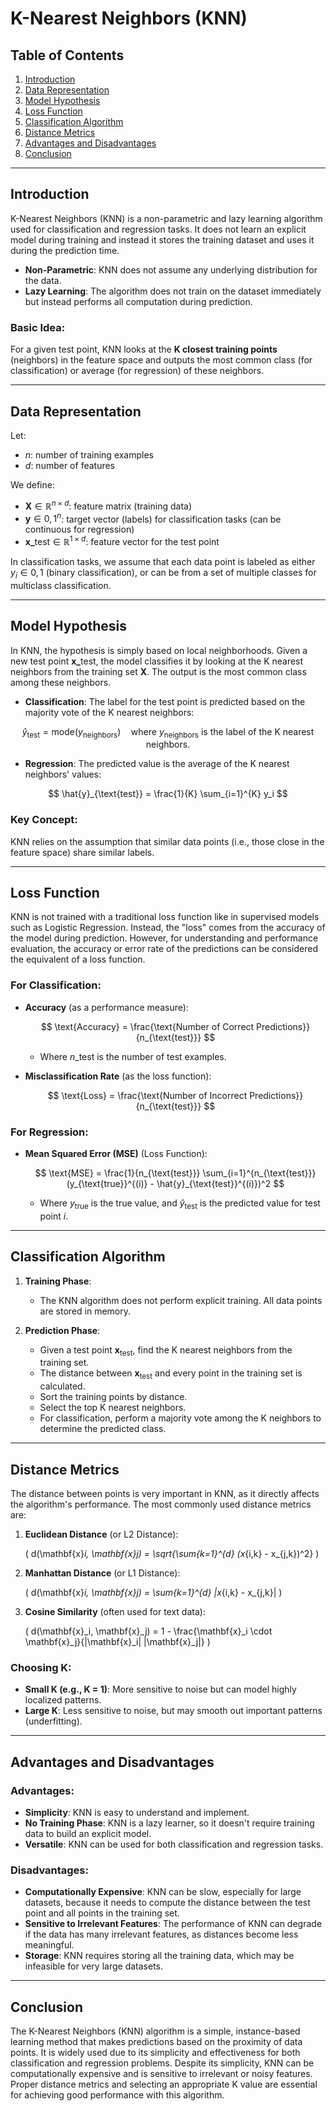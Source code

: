 # K-Nearest Neighbors (KNN)

## Table of Contents

1. [Introduction](#introduction)
2. [Data Representation](#data-representation)
3. [Model Hypothesis](#model-hypothesis)
4. [Loss Function](#loss-function)
5. [Classification Algorithm](#classification-algorithm)
6. [Distance Metrics](#distance-metrics)
7. [Advantages and Disadvantages](#advantages-and-disadvantages)
8. [Conclusion](#conclusion)

---

## Introduction

K-Nearest Neighbors (KNN) is a non-parametric and lazy learning algorithm used for classification and regression tasks. It does not learn an explicit model during training and instead it stores the training dataset and uses it during the prediction time.

* **Non-Parametric**: KNN does not assume any underlying distribution for the data.
* **Lazy Learning**: The algorithm does not train on the dataset immediately but instead performs all computation during prediction.

### Basic Idea:

For a given test point, KNN looks at the **K closest training points** (neighbors) in the feature space and outputs the most common class (for classification) or average (for regression) of these neighbors.

---

## Data Representation

Let:

* $n$: number of training examples
* $d$: number of features

We define:

* $\mathbf{X} \in \mathbb{R}^{n \times d}$: feature matrix (training data)
* $\mathbf{y} \in {0, 1}^n$: target vector (labels) for classification tasks (can be continuous for regression)
* $\mathbf{x\_{\text{test}}} \in \mathbb{R}^{1 \times d}$: feature vector for the test point

In classification tasks, we assume that each data point is labeled as either $y_i \in {0, 1}$ (binary classification), or can be from a set of multiple classes for multiclass classification.

---

## Model Hypothesis

In KNN, the hypothesis is simply based on local neighborhoods. Given a new test point $\mathbf{x\_{\text{test}}}$, the model classifies it by looking at the K nearest neighbors from the training set $\mathbf{X}$. The output is the most common class among these neighbors.

* **Classification**: The label for the test point is predicted based on the majority vote of the K nearest neighbors:

$$
\hat{y}_{\text{test}} = \text{mode}(y_{\text{neighbors}}) \quad \text{where } y_{\text{neighbors}} \text{ is the label of the K nearest neighbors}.
$$

* **Regression**: The predicted value is the average of the K nearest neighbors' values:

$$
\hat{y}_{\text{test}} = \frac{1}{K} \sum_{i=1}^{K} y_i
$$

### Key Concept:

KNN relies on the assumption that similar data points (i.e., those close in the feature space) share similar labels.

---

## Loss Function

KNN is not trained with a traditional loss function like in supervised models such as Logistic Regression. Instead, the "loss" comes from the accuracy of the model during prediction. However, for understanding and performance evaluation, the accuracy or error rate of the predictions can be considered the equivalent of a loss function.

### For Classification:

* **Accuracy** (as a performance measure):

  $$
  \text{Accuracy} = \frac{\text{Number of Correct Predictions}}{n_{\text{test}}}
  $$

  * Where $n\_{\text{test}}$ is the number of test examples.
* **Misclassification Rate** (as the loss function):

  $$
  \text{Loss} = \frac{\text{Number of Incorrect Predictions}}{n_{\text{test}}}
  $$

### For Regression:

* **Mean Squared Error (MSE)** (Loss Function):

  $$
  \text{MSE} = \frac{1}{n_{\text{test}}} \sum_{i=1}^{n_{\text{test}}} (y_{\text{true}}^{(i)} - \hat{y}_{\text{test}}^{(i)})^2
  $$

  * Where $y_{\text{true}}$ is the true value, and $\hat{y}_{\text{test}}$ is the predicted value for test point $i$.

---

## Classification Algorithm

1. **Training Phase**:

    - The KNN algorithm does not perform explicit training. All data points are stored in memory.

2. **Prediction Phase**:

    - Given a test point $\mathbf{x_{\text{test}}}$, find the K nearest neighbors from the training set.
    - The distance between $\mathbf{x_{\text{test}}}$ and every point in the training set is calculated.
    - Sort the training points by distance.
    - Select the top K nearest neighbors.
    - For classification, perform a majority vote among the K neighbors to determine the predicted class.

---

## Distance Metrics

The distance between points is very important in KNN, as it directly affects the algorithm's performance. The most commonly used distance metrics are:

1. **Euclidean Distance** (or L2 Distance):

    \(
    d(\mathbf{x}_i, \mathbf{x}_j) = \sqrt{\sum_{k=1}^{d} (x_{i,k} - x_{j,k})^2}
    \)

2. **Manhattan Distance** (or L1 Distance):

      \(
      d(\mathbf{x}_i, \mathbf{x}_j) = \sum_{k=1}^{d} |x_{i,k} - x_{j,k}|
      \)

3. **Cosine Similarity** (often used for text data):

      \(
      d(\mathbf{x}_i, \mathbf{x}_j) = 1 - \frac{\mathbf{x}_i \cdot \mathbf{x}_j}{\|\mathbf{x}_i\| \|\mathbf{x}_j\|}
      \)

### Choosing K:

* **Small K (e.g., K = 1)**: More sensitive to noise but can model highly localized patterns.
* **Large K**: Less sensitive to noise, but may smooth out important patterns (underfitting).

---

## Advantages and Disadvantages

### Advantages:

* **Simplicity**: KNN is easy to understand and implement.
* **No Training Phase**: KNN is a lazy learner, so it doesn't require training data to build an explicit model.
* **Versatile**: KNN can be used for both classification and regression tasks.

### Disadvantages:

* **Computationally Expensive**: KNN can be slow, especially for large datasets, because it needs to compute the distance between the test point and all points in the training set.
* **Sensitive to Irrelevant Features**: The performance of KNN can degrade if the data has many irrelevant features, as distances become less meaningful.
* **Storage**: KNN requires storing all the training data, which may be infeasible for very large datasets.

---

## Conclusion

The K-Nearest Neighbors (KNN) algorithm is a simple, instance-based learning method that makes predictions based on the proximity of data points. It is widely used due to its simplicity and effectiveness for both classification and regression problems. Despite its simplicity, KNN can be computationally expensive and is sensitive to irrelevant or noisy features. Proper distance metrics and selecting an appropriate K value are essential for achieving good performance with this algorithm.
 